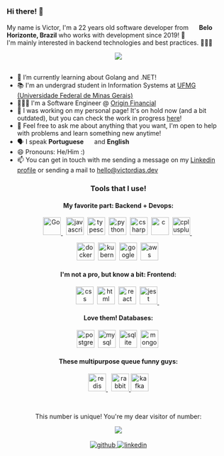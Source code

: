 ### Hi there! 👋
My name is Victor, I'm a 22 years old software developer from <img src="https://img.icons8.com/color/48/000000/brazil-circular.png" width="16"/> <b>Belo Horizonte, Brazil</b> who works with development since 2019! 📆 <br/>
I'm mainly interested in backend technologies and best practices. 👨🏻‍💻


<div align="center"><img src="https://stats-victormagalhaess.vercel.app/api?username=victormagalhaess&theme=dark&show_icons=true&count_private=true&hide_border=true" align="center" /></div>  


<br/>  

- 🌱 I’m currently learning about Golang and .NET!
- 📚 I'm an undergrad student in Information Systems at <a href="https://www.ufmg.br" target="_blank"> UFMG (Universidade Federal de Minas Gerais) </a>
- 👨🏻‍💻 I'm a Software Engineer @ <a href="https://www.useorigin.com/" target="_blank"> Origin Financial </a>
- 🔭 I was working on my personal page! It's on hold now (and a bit outdated), but you can check the work in progress <a href="https://victordias.dev" target="_blank">here</a>!
- 💬 Feel free to ask me about anything that you want, I'm open to help with problems and learn something new anytime!
- 🗣 I speak <b>Portuguese</b> <img src="https://img.icons8.com/color/48/000000/brazil-circular.png" width="16"/> and <b>English</b> <img src="https://www.svgrepo.com/show/110211/united-kingdom.svg" width="13"/>
- 😄 Pronouns: He/Him :)
- 📫 You can get in touch with me sending a message on my <a href="https://www.linkedin.com/in/victorhugofariadias/" target="_blank">Linkedin profile</a> or sending a mail to <a href="mailto:hello@victordias.dev" target="_blank">hello@victordias.dev</a>


<h3 align="center">Tools that I use!</h3>
<h4 align="center">My favorite part: Backend + Devops:</h4>

<p align="center">
  <a href="https://www.go.dev/" target="_blank"> <img src="https://github.com/abrahamcalf/programming-languages-logos/blob/master/src/go/go.png?raw=true" alt="Go" width="40" height="40" /> </a>&nbsp;
 <a href="https://www.javascript.com/" target="_blank"><img src="https://github.com/abrahamcalf/programming-languages-logos/blob/master/src/javascript/javascript.png?raw=true" alt="javascript" width="40" height="40" /></a>&nbsp;
 <a href="https://www.typescriptlang.org/" target="_blank"> <img src="https://github.com/abrahamcalf/programming-languages-logos/blob/master/src/typescript/typescript.png?raw=true" alt="typescript" width="40" height="40" /></a>&nbsp;
 <a href="https://www.python.org/" target="_blank"><img src="https://img.icons8.com/color/64/000000/python.png" alt="python" width="40" height="40" /></a>&nbsp;
 <a href="https://docs.microsoft.com/en-us/dotnet/csharp/" target="_blank"> <img src="https://img.icons8.com/color/48/000000/c-sharp-logo-2.png" alt="csharp" width="40" height="40" /></a>&nbsp;
  <a href="https://www.cprogramming.com/" target="_blank"><img src="https://img.icons8.com/color/48/000000/c-programming.png" alt="c" width="40" height="40" /></a>&nbsp;
  <a href="https://www.w3schools.com/cpp/" target="_blank"> <img src="https://img.icons8.com/color/48/000000/c-plus-plus-logo.png" alt="cplusplus" width="40" height="40" /> </a>&nbsp;
</p>
<p align="center">
  <a href="https://www.docker.com/" target="_blank"> <img src="https://img.icons8.com/dusk/64/000000/docker.png" alt="docker" width="40" height="40" /></a>&nbsp;
  <a href="https://kubernetes.io/" target="_blank"><img src="https://img.icons8.com/color/48/000000/kubernetes.png" alt="kubernetes" width="40" height="40" /></a>&nbsp;
  <a href="https://cloud.google.com/" target="_blank"><img src="https://img.icons8.com/fluent/48/000000/google-cloud.png" alt="google cloud" width="40" height="40" /></a>&nbsp;
  <a href="https://www.aws.amazon.com/" target="_blank"><img src="https://raw.githubusercontent.com/yurijserrano/Github-Profile-Readme-Logos/f994c418a134b58c4aec11152f6a4a33fa89da26/cloud/amazon.svg" alt="aws" width="40" height="40" /></a>&nbsp;
</p>

<h4 align="center">I'm not a pro, but know a bit: Frontend:</h4>
<p align="center">
  <a href="https://www.w3schools.com/css/" target="_blank"><img src="https://img.icons8.com/dusk/64/000000/css3.png" alt="css" width="40" height="40" /></a>&nbsp;
  <a href="https://www.w3schools.com/html/" target="_blank"><img src="https://img.icons8.com/dusk/64/000000/html-5.png" alt="html" width="40" height="40" /></a>&nbsp;
   <a href="https://reactjs.org/" target="_blank"> <img src="https://raw.githubusercontent.com/yurijserrano/Github-Profile-Readme-Logos/f994c418a134b58c4aec11152f6a4a33fa89da26/frameworks/react.svg" alt="react" width="40" height="40" /></a>&nbsp;
  <a href="https://jestjs.io" target="_blank"> <img src="https://www.vectorlogo.zone/logos/jestjsio/jestjsio-icon.svg" alt="jest" width="40" height="40"/> </a>&nbsp;
</p>

<h4 align="center">Love them! Databases:</h4>
<p align="center">
  <a href="https://www.postgresql.org/" target="_blank"><img src="https://img.icons8.com/color/48/000000/postgreesql.png" alt="postgresql" width="40" height="40" /></a>&nbsp;
  <a href="https://www.mysql.com/" target="_blank"><img src="https://raw.githubusercontent.com/yurijserrano/Github-Profile-Readme-Logos/f994c418a134b58c4aec11152f6a4a33fa89da26/databases/mysql.svg" alt="mysql" width="40" height="40" /></a>&nbsp;
  <a href="https://www.sqlite.org/index.html" target="_blank"><img src="https://upload.wikimedia.org/wikipedia/commons/9/97/Sqlite-square-icon.svg" alt="sqlite" width="40 height="40" /></a>&nbsp;
  <a href="https://www.mongodb.com/" target="_blank"><img src="https://img.icons8.com/color/48/000000/mongodb.png" alt="mongodb" width="40" height="40" /></a>&nbsp;
</p>

<h4 align="center">These multipurpose queue funny guys:</h4>
<p align="center">
 <a href="https://redis.com/" target="_blank"><img src="https://cdn.iconscout.com/icon/free/png-256/redis-5-1175104.png" alt="redis" width="40" height="40" />
 </a>&nbsp;
 <a href="https://www.rabbitmq.com/" target="_blank"><img src="https://seeklogo.com/images/R/rabbitmq-logo-25641A76DE-seeklogo.com.png" alt="rabbitmq" width="40" height="40" />
 <a href="https://kafka.apache.org/" target="_blank"><img src="https://upload.wikimedia.org/wikipedia/commons/thumb/0/0a/Apache_kafka-icon.svg/2048px-Apache_kafka-icon.svg.png" alt="kafka" width="40" height="40" />
    
 </a>&nbsp;
 </p>



<div align="center">
    <p>This number is unique! You're my dear visitor of number:</p>
<img src="https://komarev.com/ghpvc/?username=victormagalhaess&&style=flat-square" align="center" />
</div>  
<br/>

<div align="center">
<a href="https://github.com/victormagalhaess" target="_blank">
<img src=https://img.shields.io/badge/github-%2324292e.svg?&style=for-the-badge&logo=github&logoColor=white alt=github style="margin-bottom: 5px;" />
</a>
<a href="https://linkedin.com/in/victorhugofariadias" target="_blank">
<img src=https://img.shields.io/badge/linkedin-%231E77B5.svg?&style=for-the-badge&logo=linkedin&logoColor=white alt=linkedin style="margin-bottom: 5px;" />
</a>
</div>  
